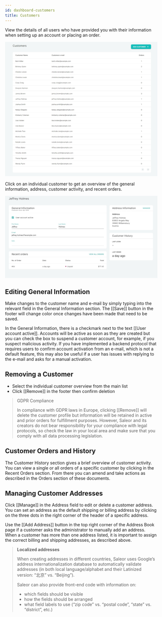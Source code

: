 ```yaml
---
id: dashboard-customers
title: Customers
---
```


View the details of all users who have provided you with their information when setting up an account or placing an order.

![Customers list](assets/dashboard-customers/1.png)

Click on an individual customer to get an overview of the general information, address, customer activity, and recent orders.

![Customer details](assets/dashboard-customers/2.jpg)


## Editing General Information

Make changes to the customer name and e-mail by simply typing into the relevant field in the General Information section. The [[Save]] button in the footer will change color once changes have been made that need to be saved.

In the General Information, there is a checkmark next to the text [[User account active]]. Accounts will be active as soon as they are created but you can check the box to suspend a customer account, for example, if you suspect malicious activity. If you have implemented a backend protocol that requires users to confirm account activation from an e-mail, which is not a default feature, this may also be useful if a user has issues with replying to the e-mail and asks for a manual activation.


## Removing a Customer

- Select the individual customer overview from the main list
- Click [[Remove]] in the footer then confirm deletion

> GDPR Compliance 
>
> In compliance with GDPR laws in Europe, clicking [[Remove]] will delete the customer profile but information will be retained in active and prior orders for fulfillment purposes. However, Saleor and its creators do not bear responsibility for your compliance with legal protocols, so check the law in your local area and make sure that you comply with all data processing legislation.


## Customer Orders and History

The Customer History section gives a brief overview of customer activity. You can view a single or all orders of a specific customer by clicking in the Recent Orders section. From there you can amend and take actions as described in the Orders section of these documents.


## Managing Customer Addresses

Click [[Manage]] in the Address field to edit or delete a customer address. You can set an address as the default shipping or billing address by clicking on the three dots in the right corner of the header of a specific address. 

Use the [[Add Address]] button in the top right corner of the Address Book page if a customer asks the administrator to manually add an address. When a customer has more than one address listed, it is important to assign the correct billing and shipping addresses, as described above.

> **Localized addresses**
>
> When creating addresses in different countries, Saleor uses Google’s address internationalization database to automatically validate addresses (in both local language/alphabet and their Latinized version: “北京” vs. “Beijing”).
> 
> Saleor can also provide front-end code with information on:
>
> - which fields should be visible
> - how the fields should be arranged
> - what field labels to use (“zip code” vs. “postal code”, “state” vs. “district”, etc.)
